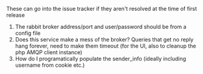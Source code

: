 These can go into the issue tracker if they aren't resolved at the time of first release

1. The rabbit broker address/port and user/password should be from a config file
1. Does this service make a mess of the broker? Queries that get no reply hang forever, need to make them timeout (for the UI, also to cleanup the php AMQP client instance)
1. How do I programatically populate the sender_info (ideally including username from cookie etc.)
